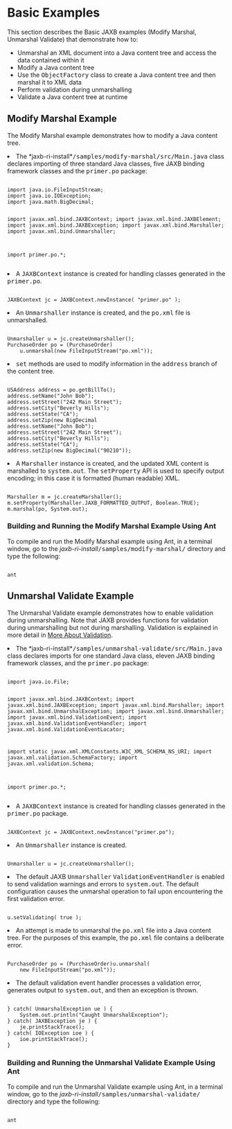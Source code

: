 
# Basic Examples

This section describes the Basic JAXB examples (Modify Marshal,
Unmarshal Validate) that demonstrate how to:

- Unmarshal an XML document into a Java content tree and access the data contained within it
- Modify a Java content tree
- Use the <tt>ObjectFactory</tt> class to create a Java content tree and then marshal it to XML data
- Perform validation during unmarshalling
- Validate a Java content tree at runtime

##  <a name="bnbaz" id="bnbaz"></a>Modify Marshal Example

The Modify Marshal example demonstrates how to modify a Java content tree.

<li>The *jaxb-ri-install*<tt>/samples/modify-marshal/src/Main.java</tt> class declares importing of three standard Java classes, five JAXB binding framework classes and the <tt>primer.po</tt> package:
<pre><code>
import java.io.FileInputStream;
import java.io.IOException;
import java.math.BigDecimal;

import javax.xml.bind.JAXBContext;
import javax.xml.bind.JAXBElement;
import javax.xml.bind.JAXBException;
import javax.xml.bind.Marshaller;
import javax.xml.bind.Unmarshaller;

import primer.po.*;
</code></pre>
</li>
<li>A <tt>JAXBContext</tt> instance is created for handling classes generated in the <tt>primer.po</tt>.
<pre><code>	
JAXBContext jc = JAXBContext.newInstance( "primer.po" );
</code></pre>
</li>
<li>An <tt>Unmarshaller</tt> instance is created, and the <tt>po.xml</tt> file is unmarshalled.
<pre><code>
Unmarshaller u = jc.createUnmarshaller();
PurchaseOrder po = (PurchaseOrder)
    u.unmarshal(new FileInputStream("po.xml"));
</code></pre>
</li>
<li><tt>set</tt> methods are used to modify information in the <tt>address</tt> branch of the content tree.
<pre><code>
USAddress address = po.getBillTo();
address.setName("John Bob");
address.setStreet("242 Main Street");
address.setCity("Beverly Hills");
address.setState("CA");
address.setZip(new BigDecimal
address.setName("John Bob");
address.setStreet("242 Main Street");
address.setCity("Beverly Hills");
address.setState("CA");
address.setZip(new BigDecimal("90210"));
</code></pre>
</li>
<li>A <tt>Marshaller</tt> instance is created, and the updated XML content is marshalled to <tt>system.out</tt>. The <tt>setProperty</tt> API is used to specify output encoding; in this case it is formatted (human readable) XML.
<pre><code>
Marshaller m = jc.createMarshaller();
m.setProperty(Marshaller.JAXB_FORMATTED_OUTPUT, Boolean.TRUE);
m.marshal(po, System.out);
</code></pre>
</li>

### Building and Running the Modify Marshal Example Using Ant

To compile and run the Modify Marshal example using Ant, in a terminal window, go to the *jaxb-ri-install*<tt>/samples/modify-marshal/</tt> directory and type the following:

```

ant

```

## <a name="bnbbc" id="bnbbc"></a>Unmarshal Validate Example

The Unmarshal Validate example demonstrates how to enable validation during unmarshalling. Note that JAXB provides functions for validation during unmarshalling but not during marshalling. Validation is explained in more detail in 
[More About Validation](arch.html#bnazn).

<li>The *jaxb-ri-install*<tt>/samples/unmarshal-validate/src/Main.java</tt> class declares imports for one standard Java class, eleven JAXB binding framework classes, and the <tt>primer.po</tt> package:
<pre><code>
import java.io.File;

import javax.xml.bind.JAXBContext;
import javax.xml.bind.JAXBException;
import javax.xml.bind.Marshaller;
import javax.xml.bind.UnmarshalException;
import javax.xml.bind.Unmarshaller;
import javax.xml.bind.ValidationEvent;
import javax.xml.bind.ValidationEventHandler;
import javax.xml.bind.ValidationEventLocator;

import static javax.xml.XMLConstants.W3C_XML_SCHEMA_NS_URI;
import javax.xml.validation.SchemaFactory;
import javax.xml.validation.Schema;

import primer.po.*;
</code></pre>
</li>
<li>A <tt>JAXBContext</tt> instance is created for handling classes generated in the <tt>primer.po</tt> package.
<pre><code>
JAXBContext jc = JAXBContext.newInstance("primer.po");
</code></pre>
</li>
<li>An <tt>Unmarshaller</tt> instance is created.
<pre><code>
Unmarshaller u = jc.createUnmarshaller();
</code></pre>
</li>
<li>The default JAXB <tt>Unmarshaller</tt> <tt>ValidationEventHandler</tt> is enabled to send validation warnings and errors to <tt>system.out</tt>. The default configuration causes the unmarshal operation to fail upon encountering the first validation error.
<pre><code>
u.setValidating( true );
</code></pre>
</li>
<li>An attempt is made to unmarshal the <tt>po.xml</tt> file into a Java content tree. For the purposes of this example, the <tt>po.xml</tt> file contains a deliberate error.
<pre><code>
PurchaseOrder po = (PurchaseOrder)u.unmarshal(
    new FileInputStream("po.xml"));
</code></pre>
</li>
<li>The default validation event handler processes a validation error, generates output to <tt>system.out</tt>, and then an exception is thrown. 

<pre><code>
} catch( UnmarshalException ue ) {
    System.out.println("Caught UnmarshalException");
} catch( JAXBException je ) { 
    je.printStackTrace();
} catch( IOException ioe ) {
    ioe.printStackTrace();
}
</code></pre>
</li>

### Building and Running the Unmarshal Validate Example Using Ant

To compile and run the Unmarshal Validate example using Ant, in a
terminal window, go to the *jaxb-ri-install*<tt>/samples/unmarshal-validate/</tt> directory and type the following:

```

ant 

```
